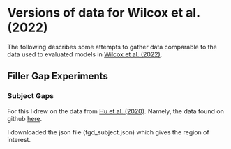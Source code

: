 # Versions of data for Wilcox et al. (2022)

The following describes some attempts to gather data comparable to the data used
to evaluated models in [Wilcox et al. (2022)](https://direct.mit.edu/ling/article/doi/10.1162/ling_a_00491/113304/Using-Computational-Models-to-Test-Syntactic).

## Filler Gap Experiments 

### Subject Gaps

For this I drew on the data from [Hu et al.
(2020)](https://www.aclweb.org/anthology/2020.acl-main.158). Namely, the data
found on github
[here](https://github.com/cpllab/syntactic-generalization/tree/master/test_suites).

I downloaded the json file (fgd\_subject.json) which gives the region of interest.


